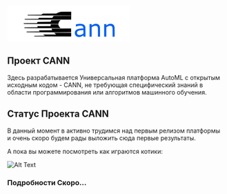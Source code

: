 
<img alt="my image" src="https://raw.githubusercontent.com/cann-project-ai/master/main/logo.svg?example=foo&sanitize=true">

## Проект CANN

Здесь разрабатывается Универсальная платформа AutoML  с открытым исходным кодом - CANN, не требующая специфический знаний в области программирования или алгоритмов машинного обучения.


## Статус Проекта CANN

В данный момент в активно трудимся над первым релизом платформы и очень скоро будем рады выложить сюда первые результаты.

А пока вы можете посмотреть как играются котики:


![Alt Text](https://media.giphy.com/media/vFKqnCdLPNOKc/giphy.gif)

### Подробности Скоро...
